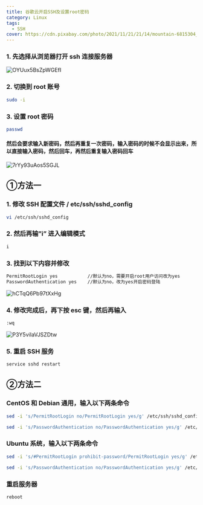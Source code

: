```yaml
---
title: 谷歌云开启SSH及设置root密码
category: Linux
tags:
  - SSH
cover: https://cdn.pixabay.com/photo/2021/11/21/21/14/mountain-6815304_960_720.jpg
---
```


### 1. 先选择从浏览器打开 ssh 连接服务器

![OYUux5BsZpWGEfI](https://i.loli.net/2021/11/24/OYUux5BsZpWGEfI.png)

### 2. 切换到 root 账号

```bash
sudo -i
```

### 3. 设置 root 密码

```bash
passwd
```

#### 然后会要求输入新密码，然后再重复一次密码，输入密码的时候不会显示出来，所以直接输入密码，然后回车，再然后重复输入密码回车

![7rYy93uAos5SGJL](https://i.loli.net/2021/11/24/7rYy93uAos5SGJL.png)

## ①方法一

### 1. 修改 SSH 配置文件 / etc/ssh/sshd_config

```bash
vi /etc/ssh/sshd_config
```

### 2. 然后再输”i” 进入编辑模式

```bash
i
```

### 3. 找到以下内容并修改

```bash
PermitRootLogin yes           //默认为no，需要开启root用户访问改为yes
PasswordAuthentication yes    //默认为no，改为yes开启密码登陆
```

![hCTqQ6Pb97tXxHg](https://i.loli.net/2021/11/24/hCTqQ6Pb97tXxHg.png)

### 4. 修改完成后，再下按 esc 键，然后再输入

```bash
:wq
```

![P3Y5viIaVJSZDtw](https://i.loli.net/2021/11/24/P3Y5viIaVJSZDtw.png)

### 5. 重启 SSH 服务

```bash
service sshd restart
```

## ②方法二

### CentOS 和 Debian 通用，输入以下两条命令

```bash
sed -i 's/PermitRootLogin no/PermitRootLogin yes/g' /etc/ssh/sshd_config
```

```bash
sed -i 's/PasswordAuthentication no/PasswordAuthentication yes/g' /etc/ssh/sshd_config
```

### Ubuntu 系统，输入以下两条命令

```bash
sed -i 's/#PermitRootLogin prohibit-password/PermitRootLogin yes/g' /etc/ssh/sshd_config
```

```bash
sed -i 's/PasswordAuthentication no/PasswordAuthentication yes/g' /etc/ssh/sshd_config
```

### 重启服务器

```bash
reboot
```
